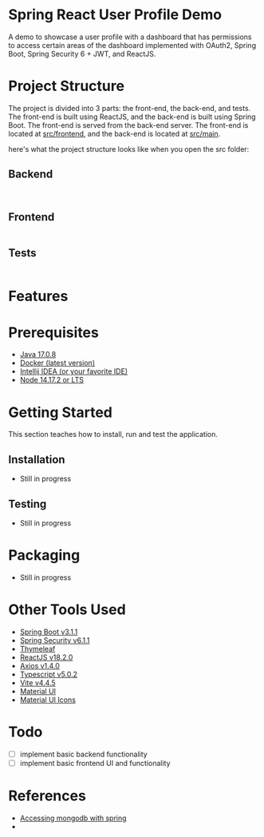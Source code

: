 # Spring React User Profile Demo

A demo to showcase a user profile with a dashboard that has permissions to access certain areas of the dashboard implemented with OAuth2, Spring Boot, Spring Security 6 + JWT, and ReactJS.

# Project Structure

The project is divided into 3 parts: the front-end, the back-end, and tests. The front-end is built using ReactJS, and the back-end is built using Spring Boot. The front-end is served from the back-end server. The front-end is located at [src/frontend](src/frontend), and the back-end is located at [src/main](src/main).

here's what the project structure looks like when you open the src folder:
## Backend
```


```

## Frontend
```

```

## Tests
```

```

# Features


# Prerequisites
* [Java 17.0.8](https://www.oracle.com/java/technologies/javase/jdk17-archive-downloads.html)
* [Docker (latest version)](https://www.docker.com)
* [Intellij IDEA (or your favorite IDE)](https://www.jetbrains.com/toolbox-app/)
* [Node 14.17.2 or LTS](https://nodejs.org/en)

# Getting Started

This section teaches how to install, run and test the application.

## Installation

- Still in progress

## Testing

- Still in progress

# Packaging

- Still in progress

# Other Tools Used

* [Spring Boot v3.1.1](https://spring.io/projects/spring-boot)
* [Spring Security v6.1.1](https://spring.io/projects/spring-security)
* [Thymeleaf](https://www.thymeleaf.org)
* [ReactJS v18.2.0](https://reactjs.org/)
* [Axios v1.4.0](https://axios-http.com/docs/intro)
* [Typescript v5.0.2](https://www.typescriptlang.org)
* [Vite v4.4.5](https://vitejs.dev)
* [Material UI](https://mui.com)
* [Material UI Icons](https://mui.com)

# Todo
- [ ] implement basic backend functionality
- [ ] implement basic frontend UI and functionality

# References

* [Accessing mongodb with spring](https://spring.io/guides/gs/accessing-data-mongodb/)
* []()
